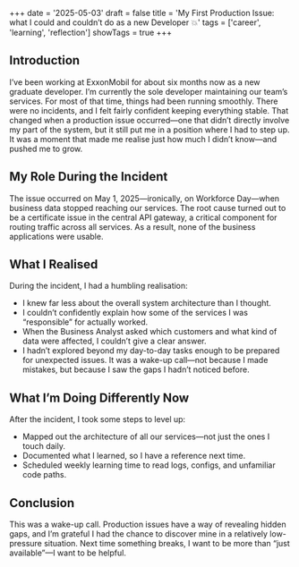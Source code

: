 +++
date = '2025-05-03'
draft = false
title = 'My First Production Issue: what I could and couldn’t do as a new Developer 💥'
tags = ['career', 'learning', 'reflection']
showTags = true
+++

## Introduction

I’ve been working at ExxonMobil for about six months now as a new graduate developer. I’m currently the sole developer maintaining our team’s services. For most of that time, things had been running smoothly. There were no incidents, and I felt fairly confident keeping everything stable. That changed when a production issue occurred—one that didn’t directly involve my part of the system, but it still put me in a position where I had to step up. It was a moment that made me realise just how much I didn’t know—and pushed me to grow.

## My Role During the Incident

The issue occurred on May 1, 2025—ironically, on Workforce Day—when business data stopped reaching our services. The root cause turned out to be a certificate issue in the central API gateway, a critical component for routing traffic across all services. As a result, none of the business applications were usable.

## What I Realised

During the incident, I had a humbling realisation:
* I knew far less about the overall system architecture than I thought.
* I couldn’t confidently explain how some of the services I was “responsible” for actually worked.
* When the Business Analyst asked which customers and what kind of data were affected, I couldn’t give a clear answer.
* I hadn’t explored beyond my day-to-day tasks enough to be prepared for unexpected issues.
It was a wake-up call—not because I made mistakes, but because I saw the gaps I hadn’t noticed before.

## What I’m Doing Differently Now

After the incident, I took some steps to level up:
* Mapped out the architecture of all our services—not just the ones I touch daily.
* Documented what I learned, so I have a reference next time.
* Scheduled weekly learning time to read logs, configs, and unfamiliar code paths.

## Conclusion

This was a wake-up call. Production issues have a way of revealing hidden gaps, and I’m grateful I had the chance to discover mine in a relatively low-pressure situation. Next time something breaks, I want to be more than “just available”—I want to be helpful.
